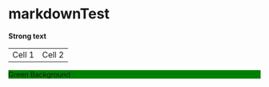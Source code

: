 # markdownTest

<script>
alert("GitHub allows JS in markdown");
</script>

<strong>
Strong text
</strong>

<table>
<tr><td>Cell 1</td><td>Cell 2</td></tr>
</table>

<div style="background-color:green">Green Background</div>
